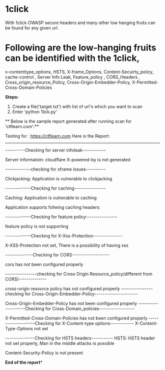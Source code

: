 # 1click

With 1click OWASP secure headers and many other low hanging fruits can be found for any given url.

# Following are the low-hanging fruits can be identified with the 1click,
x-contenttype_options,
HSTS, 
X-frame_Options,
Content-Secuirty_policy,
cache-control , 
Server Info Leak, 
Feature_policy ,
CORS_Headers ,
Cross_origin_resource_Policy, 
Cross-Origin-Embedder-Policy, 
X-Permitted-Cross-Domain-Policies

**Steps:**
1. Create a file('target.txt') with list of url's which you want to scan
2. Enter 'python 1lick.py'

**
Below is the sample report generated after running scan for 'ctflearn.com':**

Testing for : https://ctflearn.com
Here is the Report:
*******************************************************************
----------Checking for server infoleak------------

Server informatoin:		cloudflare
X-powered-by is not generated

-------------checking for xframe issues----------

Clickjacking: Application is vulnerable to clickjacking

-------------Checking for caching----------------

Caching: Application is vulnerable to caching

Application supports follwing caching headers:

-------------Checking for feature policy----------------

feature policy is not supporting

-------------Checking for X-Xss-Protection---------------

X-XSS-Protection not set, There is a possibility of having xss

--------------Checking for CORS-------------------

cors has not been configured properly

----------------checking for Cross Origin Resource_policy(different from CORS)--------------

cross-origin resource policy has not configured properly
----------------checking for Cross-Origin-Embedder-Policy----------------------

Cross-Origin-Embedder-Policy has not been configured properly
--------------------Checking for Cross-Domain_policies------------------

X-Permitted-Cross-Domain-Policies has not been configured properly
--------------------Checking for X-Content-type options------------
X-Content-Type-Options not set

---------------Checking for HSTS headers-----------
HSTS: HSTS header not set properly, Man in the middle attacks is possible

Content-Security-Policy is not present

**************End of the report***************
